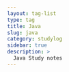 ```yaml
---
layout: tag-list
type: tag
title: Java
slug: java
category: studylog
sidebar: true
description: >
  Java Study notes
---
```

